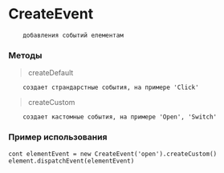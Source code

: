 # CreateEvent
```
    добавления событий елементам
```

### Методы
> createDefault
```
    создает страндарстные события, на примере 'Click'
```

> createCustom
```
    создает кастомные события, на примере 'Open', 'Switch'
```

### Пример использования
```
cont elementEvent = new CreateEvent('open').createCustom()
element.dispatchEvent(elementEvent)
```
